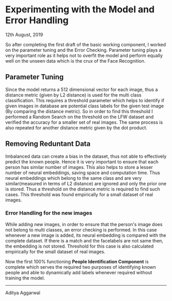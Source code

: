 # Experimenting with the Model and Error Handling

12th August, 2019

So after completing the first draft of the basic working component, I worked on the parameter tuning and the Error Checking. Parameter tuning plays a very important role as it helps not to overfit the model and perform equally well on the unseen data which is the crux of the Face Recognition.

## Parameter Tuning 

Since the model returns a 512 dimensional vector for each image, thus a distance metric (given by L2 distance) is used for the multi class classification. This requires a threshold parameter which helps to identify if given images in database are potential class labels for the given test image (By comparing the distance metric). So in order to find this threshold I performed a Random Search on the threshold on the LFW dataset and verified the accuracy for a smaller set of real images. The same process is also repeated for another distance metric given by the dot product.

## Removing Reduntant Data

Imbalanced data can create a bias in the dataset, thus not able to effectively predict the known people. Hence it is very important to ensure that each person has similar number of images. This also helps to store a lesser number of neural embeddings, saving space and computation time. Thus neural embeddings which belong to the same class and are very similar(measured in terms of L2 distance) are ignored and only the prior one is stored. Thus a threshold on the distance metric is required to find such cases. This threshold was found empirically for a small dataset of real images.

### Error Handling for the new images
While adding new images, in order to ensure that the person's image does not belong to multi classes, an error checking is performed. In this case whenever a new image is added, its neural embedding is compared with the complete dataset. If there is a match and the facelabels are not same then, the embedding is not stored. Threshold for this case is also calculated empirically for the small dataset of real images.


Now the first 100% functioning **People Identification Component** is complete which serves the required two purposes of identifying known people and able to dynamically add labels whenever required without training the model. 
* * *
Aditya Aggarwal